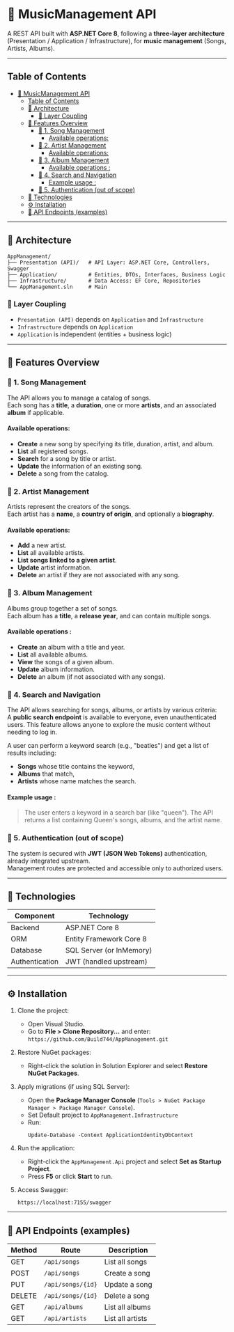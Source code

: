 # 🎵 MusicManagement API

A REST API built with **ASP.NET Core 8**, following a **three-layer architecture** (Presentation / Application / Infrastructure), for **music management** (Songs, Artists, Albums).

---

## Table of Contents

- [🎵 MusicManagement API](#-musicmanagement-api)
  - [Table of Contents](#table-of-contents)
  - [🧱 Architecture](#-architecture)
    - [🔄 Layer Coupling](#-layer-coupling)
  - [🎯 Features Overview](#-features-overview)
    - [🔹 1. Song Management](#-1-song-management)
      - [Available operations:](#available-operations)
    - [🔹 2. Artist Management](#-2-artist-management)
      - [Available operations:](#available-operations-1)
    - [🔹 3. Album Management](#-3-album-management)
      - [Available operations :](#available-operations-)
    - [🔹 4. Search and Navigation](#-4-search-and-navigation)
      - [Example usage :](#example-usage-)
    - [🔹 5. Authentication (out of scope)](#-5-authentication-out-of-scope)
  - [🧰 Technologies](#-technologies)
  - [⚙️ Installation](#️-installation)
  - [📡 API Endpoints (examples)](#-api-endpoints-examples)

---

## 🧱 Architecture

```
AppManagement/
├── Presentation (API)/   # API Layer: ASP.NET Core, Controllers, Swagger
├── Application/          # Entities, DTOs, Interfaces, Business Logic
├── Infrastructure/       # Data Access: EF Core, Repositories
└── AppManagement.sln     # Main
```

### 🔄 Layer Coupling

* `Presentation (API)` depends on `Application` and `Infrastructure`
* `Infrastructure` depends on `Application`
* `Application` is independent (entities + business logic)

---

## 🎯 Features Overview

### 🔹 1. Song Management

The API allows you to manage a catalog of songs.  
Each song has a **title**, a **duration**, one or more **artists**, and an associated **album** if applicable.

#### Available operations:
- **Create** a new song by specifying its title, duration, artist, and album.
- **List** all registered songs.
- **Search** for a song by title or artist.
- **Update** the information of an existing song.
- **Delete** a song from the catalog.


### 🔹 2. Artist Management

Artists represent the creators of the songs.  
Each artist has a **name**, a **country of origin**, and optionally a **biography**.

#### Available operations:
- **Add** a new artist.
- **List** all available artists.
- **List songs linked to a given artist**.
- **Update** artist information.
- **Delete** an artist if they are not associated with any song.

### 🔹 3. Album Management

Albums group together a set of songs.  
Each album has a **title**, a **release year**, and can contain multiple songs.

#### Available operations :

- **Create** an album with a title and year.
- **List** all available albums.
- **View** the songs of a given album.
- **Update** album information.
- **Delete** an album (if not associated with any songs).

### 🔹 4. Search and Navigation

The API allows searching for songs, albums, or artists by various criteria:  
A **public search endpoint** is available to everyone, even unauthenticated users. This feature allows anyone to explore the music content without needing to log in.

A user can perform a keyword search (e.g., "beatles") and get a list of results including:

- **Songs** whose title contains the keyword,
- **Albums** that match,
- **Artists** whose name matches the search.

#### Example usage :

> The user enters a keyword in a search bar (like "queen"). The API returns a list containing Queen's songs, albums, and the artist name.

### 🔹 5. Authentication (out of scope)

The system is secured with **JWT (JSON Web Tokens)** authentication, already integrated upstream.  
Management routes are protected and accessible only to authorized users.

---

## 🧰 Technologies

| Component      | Technology               |
| -------------- | ------------------------ |
| Backend        | ASP.NET Core 8           |
| ORM            | Entity Framework Core 8  |
| Database       | SQL Server (or InMemory) |
| Authentication | JWT (handled upstream)   |

---

## ⚙️ Installation

1. Clone the project:

   - Open Visual Studio.
   - Go to **File > Clone Repository...** and enter:  
     `https://github.com/Build744/AppManagement.git`

2. Restore NuGet packages:

   - Right-click the solution in Solution Explorer and select **Restore NuGet Packages**.

3. Apply migrations (if using SQL Server):

   - Open the **Package Manager Console** (`Tools > NuGet Package Manager > Package Manager Console`).
   - Set Default project to `AppManagement.Infrastructure`
   - Run:
     ```
     Update-Database -Context ApplicationIdentityDbContext
     ```

4. Run the application:

   - Right-click the `AppManagement.Api` project and select **Set as Startup Project**.
   - Press **F5** or click **Start** to run.

5. Access Swagger:

   ```
   https://localhost:7155/swagger
   ```

---

## 📡 API Endpoints (examples)

| Method | Route             | Description      |
| ------ | ----------------- | ---------------- |
| GET    | `/api/songs`      | List all songs   |
| POST   | `/api/songs`      | Create a song    |
| PUT    | `/api/songs/{id}` | Update a song    |
| DELETE | `/api/songs/{id}` | Delete a song    |
| GET    | `/api/albums`     | List all albums  |
| GET    | `/api/artists`    | List all artists |
